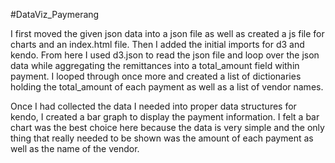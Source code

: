 #DataViz_Paymerang

I first moved the given json data into a json file as well as created a js file for charts and an index.html file. Then I added the initial imports for d3 and kendo. From here I used d3.json to read the json file and loop over the json data while aggregating the remittances into a total_amount field within payment. I looped through once more and created a list of dictionaries holding the total_amount of each payment as well as a list of vendor names.

Once I had collected the data I needed into proper data structures for kendo, I created a bar graph to display the payment information. I felt a bar chart was the best choice here because the data is very simple and the only thing that really needed to be shown was the amount of each payment as well as the name of the vendor.
